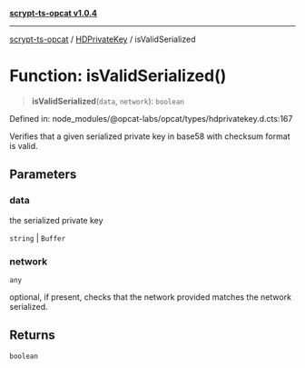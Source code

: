 [**scrypt-ts-opcat v1.0.4**](../../../README.md)

***

[scrypt-ts-opcat](../../../README.md) / [HDPrivateKey](../README.md) / isValidSerialized

# Function: isValidSerialized()

> **isValidSerialized**(`data`, `network`): `boolean`

Defined in: node\_modules/@opcat-labs/opcat/types/hdprivatekey.d.cts:167

Verifies that a given serialized private key in base58 with checksum format
is valid.

## Parameters

### data

the serialized private key

`string` | `Buffer`

### network

`any`

optional, if present, checks that the
    network provided matches the network serialized.

## Returns

`boolean`

